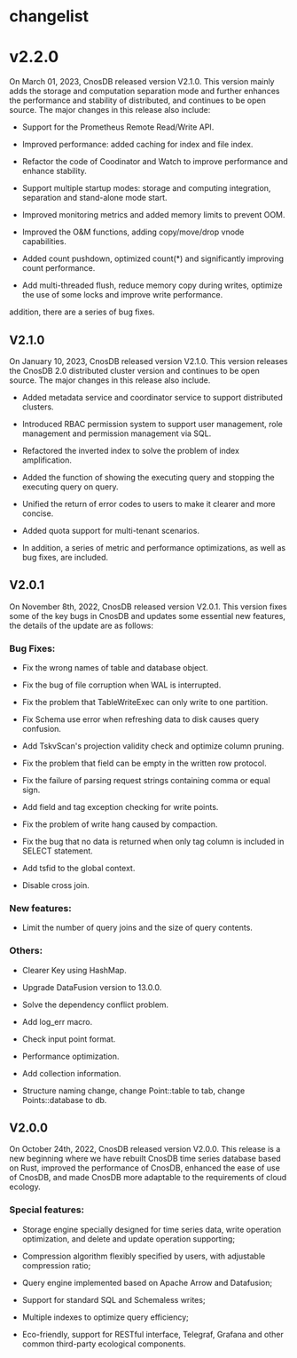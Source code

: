 # changelist


# v2.2.0

On March 01, 2023, CnosDB released version V2.1.0. This version mainly adds the storage and computation separation mode and further enhances the performance and stability of distributed, and continues to be open source. The major changes in this release also include:

- Support for the Prometheus Remote Read/Write API.

- Improved performance: added caching for index and file index.

- Refactor the code of Coodinator and Watch to improve performance and enhance stability.

- Support multiple startup modes: storage and computing integration, separation and stand-alone mode start.

- Improved monitoring metrics and added memory limits to prevent OOM.

- Improved the O&M functions, adding copy/move/drop vnode capabilities.

- Added count pushdown, optimized count(*) and significantly improving count performance.

- Add multi-threaded flush, reduce memory copy during writes, optimize the use of some locks and improve write performance.

addition, there are a series of bug fixes.

## V2.1.0

On January 10, 2023, CnosDB released version V2.1.0. This version releases the CnosDB 2.0 distributed cluster version and continues to be open source. The major changes in this release also include.

*   Added metadata service and coordinator service to support distributed clusters.
    
*   Introduced RBAC permission system to support user management, role management and permission management via SQL.
    
*   Refactored the inverted index to solve the problem of index amplification.
    
*   Added the function of showing the executing query and stopping the executing query on query.
    
*   Unified the return of error codes to users to make it clearer and more concise.
    
*   Added quota support for multi-tenant scenarios.
    
*   In addition, a series of metric and performance optimizations, as well as bug fixes, are included.
    

## V2.0.1

On November 8th, 2022, CnosDB released version V2.0.1. This version fixes some of the key bugs in CnosDB and updates some essential new features, the details of the update are as follows:

### Bug Fixes:

*   Fix the wrong names of table and database object.
    
*   Fix the bug of file corruption when WAL is interrupted.
    
*   Fix the problem that TableWriteExec can only write to one partition.
    
*   Fix Schema use error when refreshing data to disk causes query confusion.
    
*   Add TskvScan's projection validity check and optimize column pruning.
    
*   Fix the problem that field can be empty in the written row protocol.
    
*   Fix the failure of parsing request strings containing comma or equal sign.
    
*   Add field and tag exception checking for write points.
    
*   Fix the problem of write hang caused by compaction.
    
*   Fix the bug that no data is returned when only tag column is included in SELECT statement.
    
*   Add tsfid to the global context.
    
*   Disable cross join.
    

### New features:

*   Limit the number of query joins and the size of query contents.
    

### Others:

*   Clearer Key using HashMap.
    
*   Upgrade DataFusion version to 13.0.0.
    
*   Solve the dependency conflict problem.
    
*   Add log\_err macro.
    
*   Check input point format.
    
*   Performance optimization.
    
*   Add collection information.
    
*   Structure naming change, change Point::table to tab, change Points::database to db.
    

## V2.0.0

On October 24th, 2022, CnosDB released version V2.0.0. This release is a new beginning where we have rebuilt CnosDB time series database based on Rust, improved the performance of CnosDB, enhanced the ease of use of CnosDB, and made CnosDB more adaptable to the requirements of cloud ecology.

### Special features:

*   Storage engine specially designed for time series data, write operation optimization, and delete and update operation supporting;
    
*   Compression algorithm flexibly specified by users, with adjustable compression ratio;
    
*   Query engine implemented based on Apache Arrow and Datafusion;
    
*   Support for standard SQL and Schemaless writes;
    
*   Multiple indexes to optimize query efficiency;
    
*   Eco-friendly, support for RESTful interface, Telegraf, Grafana and other common third-party ecological components.